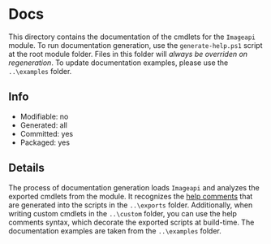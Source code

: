 # Docs
This directory contains the documentation of the cmdlets for the `Imageapi` module. To run documentation generation, use the `generate-help.ps1` script at the root module folder. Files in this folder will *always be overriden on regeneration*. To update documentation examples, please use the `..\examples` folder.

## Info
- Modifiable: no
- Generated: all
- Committed: yes
- Packaged: yes

## Details
The process of documentation generation loads `Imageapi` and analyzes the exported cmdlets from the module. It recognizes the [help comments](https://docs.microsoft.com/en-us/powershell/module/microsoft.powershell.core/about/about_comment_based_help) that are generated into the scripts in the `..\exports` folder. Additionally, when writing custom cmdlets in the `..\custom` folder, you can use the help comments syntax, which decorate the exported scripts at build-time. The documentation examples are taken from the `..\examples` folder.